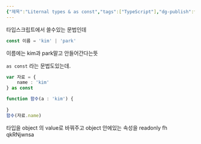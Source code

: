 ```yaml
---
{"제목":"Liternal types & as const","tags":["TypeScript"],"dg-publish":true,"permalink":"/v2/공부노트/TypeScript/Liternal types & as const/","dgPassFrontmatter":true}
---
```


타입스크립트에서 쓸수있는 문법인데

```ts
const 이름 = 'kim' | 'park'
```

이름에는 kim과 park말고 안들어간다는뜻

 `as const` 라는 문법도있는데.

```ts
var 자료 = {
	name : 'kim'
} as const

function 함수(a : 'kim') {
	
}
함수(자료.name)
```

타입을 object 의 value로 바꿔주고 object 안에있는 속성을 readonly fh qkRNjwnsa